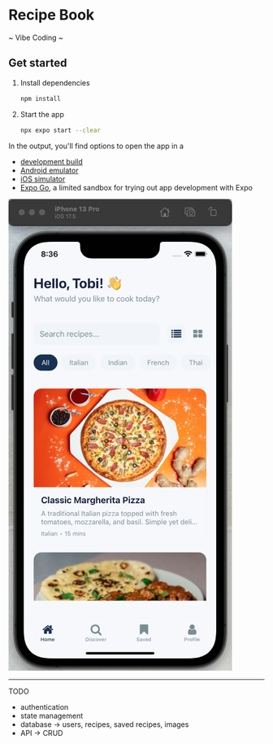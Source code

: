 # Recipe Book

~ Vibe Coding ~ 

## Get started

1. Install dependencies

   ```bash
   npm install
   ```

2. Start the app

   ```bash
   npx expo start --clear
   ```

In the output, you'll find options to open the app in a

- [development build](https://docs.expo.dev/develop/development-builds/introduction/)
- [Android emulator](https://docs.expo.dev/workflow/android-studio-emulator/)
- [iOS simulator](https://docs.expo.dev/workflow/ios-simulator/)
- [Expo Go](https://expo.dev/go), a limited sandbox for trying out app development with Expo

![App Demo](demo.png)

---

TODO
- authentication 
- state management 
- database -> users, recipes, saved recipes, images
- API -> CRUD 
